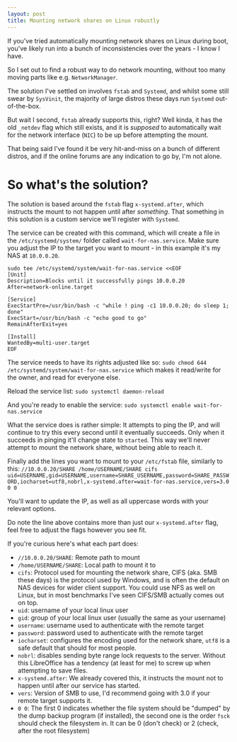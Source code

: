 ```yaml
---
layout: post
title: Mounting network shares on Linux robustly
---
```


If you've tried automatically mounting network shares on Linux during boot, you've likely run into a bunch of inconsistencies over the years - I know I have.

So I set out to find a robust way to do network mounting, without too many moving parts like e.g. `NetworkManager`.

The solution I've settled on involves `fstab` and `Systemd`, and whilst some still swear by `SysVinit`, the majority of large distros these days run `Systemd` out-of-the-box.

But wait I second, `fstab` already supports this, right?
Well kinda, it has the old `_netdev` flag which still exists, and it is *supposed* to automatically wait for the network interface (`NIC`) to be up before attempting the mount.

That being said I've found it be very hit-and-miss on a bunch of different distros, and if the online forums are any indication to go by, I'm not alone.

# So what's the solution?

The solution is based around the `fstab` flag `x-systemd.after`, which instructs the mount to not happen until after *something*. That something in this solution is a custom service we'll register with `Systemd`.

The service can be created with this command, which will create a file in the `/etc/systemd/system/` folder called `wait-for-nas.service`.
Make sure you adjust the IP to the target you want to mount - in this example it's my NAS at `10.0.0.20`.
```
sudo tee /etc/systemd/system/wait-for-nas.service <<EOF
[Unit]
Description=Blocks until it successfully pings 10.0.0.20
After=network-online.target

[Service]
ExecStartPre=/usr/bin/bash -c "while ! ping -c1 10.0.0.20; do sleep 1; done"
ExecStart=/usr/bin/bash -c "echo good to go"
RemainAfterExit=yes

[Install]
WantedBy=multi-user.target
EOF
```

The service needs to have its rights adjusted like so:
`sudo chmod 644 /etc/systemd/system/wait-for-nas.service` which makes it read/write for the owner, and read for everyone else.

Reload the service list:
`sudo systemctl daemon-reload`

And you're ready to enable the service:
`sudo systemctl enable wait-for-nas.service`


What the service does is rather simple: It attempts to ping the IP, and will continue to try this every second until it eventually succeeds.
Only when it succeeds in pinging it'll change state to `started`.
This way we'll never attempt to mount the network share, without being able to reach it.

Finally add the lines you want to mount to your `/etc/fstab` file, similarly to this:
`//10.0.0.20/SHARE /home/USERNAME/SHARE cifs uid=USERNAME,gid=USERNAME,username=SHARE_USERNAME,password=SHARE_PASSWORD,iocharset=utf8,nobrl,x-systemd.after=wait-for-nas.service,vers=3.0 0 0`

You'll want to update the IP, as well as all uppercase words with your relevant options.

Do note the line above contains more than just our `x-systemd.after` flag, feel free to adjust the flags however you see fit.

If you're curious here's what each part does:
- `//10.0.0.20/SHARE`: Remote path to mount
- `/home/USERNAME/SHARE`: Local path to mount it to
- `cifs`: Protocol used for mounting the network share, CIFS (aka. SMB these days) is the protocol used by Windows, and is often the default on NAS devices for wider client support. You could use NFS as well on Linux, but in most benchmarks I've seen CIFS/SMB actually comes out on top.
- `uid`: username of your local linux user
- `gid`: group of your local linux user (usually the same as your username)
- `username`: username used to authenticate with the remote target
- `password`: password used to authenticate with the remote target
- `iocharset`: configures the encoding used for the network share, `utf8` is a safe default that should for most people.
- `nobrl`: disables sending byte range lock requests to the server. Without this LibreOffice has a tendency (at least for me) to screw up when attempting to save files.
- `x-systemd.after`: We already covered this, it instructs the mount not to happen until after our service has started.
- `vers`: Version of SMB to use, I'd recommend going with 3.0 if your remote target supports it.
- `0 0`: The first 0 indicates whether the file system should be "dumped" by the dump backup program (if installed), the second one is the order `fsck` should check the filesystem in. It can be 0 (don't check) or 2 (check, after the root filesystem)
